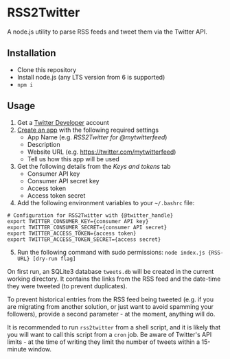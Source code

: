 # RSS2Twitter

A node.js utility to parse RSS feeds and tweet them via the Twitter API.

## Installation

* Clone this repository
* Install node.js (any LTS version from 6 is supported)
* `npm i`

## Usage

1. Get a [Twitter Developer](https://developer.twitter.com) account
2. [Create an app](https://developer.twitter.com/en/apps/create) with the following required settings
	* App Name (e.g. _RSS2Twitter for @mytwitterfeed_)
	* Description 
	* Website URL (e.g. https://twitter.com/mytwitterfeed)
	* Tell us how this app will be used
3. Get the following details from the *Keys and tokens* tab
	* Consumer API key
	* Consumer API secret key
	* Access token
	* Access token secret
4. Add the following environment variables to your `~/.bashrc` file:
```
# Configuration for RSS2Twitter with {@twitter_handle}
export TWITTER_CONSUMER_KEY={consumer API key}
export TWITTER_CONSUMER_SECRET={consumer API secret}
export TWITTER_ACCESS_TOKEN={access token}
export TWITTER_ACCESS_TOKEN_SECRET={access secret}
```
5. Run the following command with sudo permissions: `node index.js {RSS-URL} [dry-run flag]`

On first run, an SQLite3 database `tweets.db` will be created in the current
working directory. It contains the links from the RSS feed and the date-time
they were tweeted (to prevent duplicates).

To prevent historical entries from the RSS feed being tweeted (e.g. if you
are migrating from another solution, or just want to avoid spamming your
followers), provide a second parameter - at the moment, anything will do.

It is recommended to run `rss2twitter` from a shell script, and it is
likely that you will want to call this script from a `cron` job. Be aware
of Twitter's API limits - at the time of writing they limit the number of
tweets within a 15-minute window.
